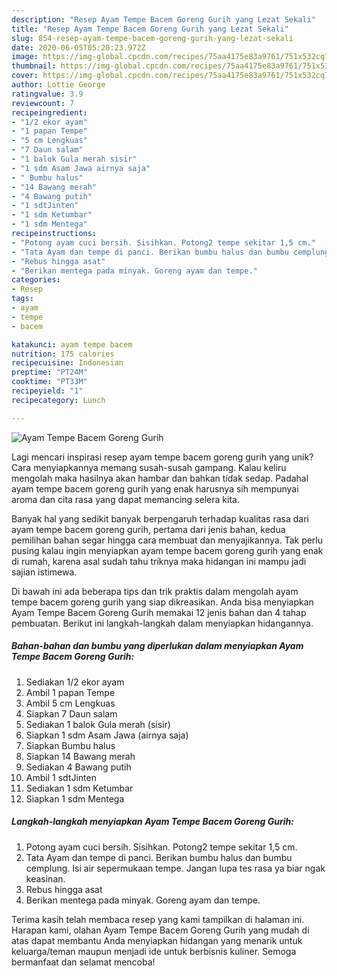 ```yaml
---
description: "Resep Ayam Tempe Bacem Goreng Gurih yang Lezat Sekali"
title: "Resep Ayam Tempe Bacem Goreng Gurih yang Lezat Sekali"
slug: 854-resep-ayam-tempe-bacem-goreng-gurih-yang-lezat-sekali
date: 2020-06-05T05:20:23.972Z
image: https://img-global.cpcdn.com/recipes/75aa4175e83a9761/751x532cq70/ayam-tempe-bacem-goreng-gurih-foto-resep-utama.jpg
thumbnail: https://img-global.cpcdn.com/recipes/75aa4175e83a9761/751x532cq70/ayam-tempe-bacem-goreng-gurih-foto-resep-utama.jpg
cover: https://img-global.cpcdn.com/recipes/75aa4175e83a9761/751x532cq70/ayam-tempe-bacem-goreng-gurih-foto-resep-utama.jpg
author: Lottie George
ratingvalue: 3.9
reviewcount: 7
recipeingredient:
- "1/2 ekor ayam"
- "1 papan Tempe"
- "5 cm Lengkuas"
- "7 Daun salam"
- "1 balok Gula merah sisir"
- "1 sdm Asam Jawa airnya saja"
- " Bumbu halus"
- "14 Bawang merah"
- "4 Bawang putih"
- "1 sdtJinten"
- "1 sdm Ketumbar"
- "1 sdm Mentega"
recipeinstructions:
- "Potong ayam cuci bersih. Sisihkan. Potong2 tempe sekitar 1,5 cm."
- "Tata Ayam dan tempe di panci. Berikan bumbu halus dan bumbu cemplung. Isi air sepermukaan tempe. Jangan lupa tes rasa ya biar ngak keasinan."
- "Rebus hingga asat"
- "Berikan mentega pada minyak. Goreng ayam dan tempe."
categories:
- Resep
tags:
- ayam
- tempe
- bacem

katakunci: ayam tempe bacem 
nutrition: 175 calories
recipecuisine: Indonesian
preptime: "PT24M"
cooktime: "PT33M"
recipeyield: "1"
recipecategory: Lunch

---
```



![Ayam Tempe Bacem Goreng Gurih](https://img-global.cpcdn.com/recipes/75aa4175e83a9761/751x532cq70/ayam-tempe-bacem-goreng-gurih-foto-resep-utama.jpg)

Lagi mencari inspirasi resep ayam tempe bacem goreng gurih yang unik? Cara menyiapkannya memang susah-susah gampang. Kalau keliru mengolah maka hasilnya akan hambar dan bahkan tidak sedap. Padahal ayam tempe bacem goreng gurih yang enak harusnya sih mempunyai aroma dan cita rasa yang dapat memancing selera kita.



Banyak hal yang sedikit banyak berpengaruh terhadap kualitas rasa dari ayam tempe bacem goreng gurih, pertama dari jenis bahan, kedua pemilihan bahan segar hingga cara membuat dan menyajikannya. Tak perlu pusing kalau ingin menyiapkan ayam tempe bacem goreng gurih yang enak di rumah, karena asal sudah tahu triknya maka hidangan ini mampu jadi sajian istimewa.


Di bawah ini ada beberapa tips dan trik praktis dalam mengolah ayam tempe bacem goreng gurih yang siap dikreasikan. Anda bisa menyiapkan Ayam Tempe Bacem Goreng Gurih memakai 12 jenis bahan dan 4 tahap pembuatan. Berikut ini langkah-langkah dalam menyiapkan hidangannya.

<!--inarticleads1-->

##### Bahan-bahan dan bumbu yang diperlukan dalam menyiapkan Ayam Tempe Bacem Goreng Gurih:

1. Sediakan 1/2 ekor ayam
1. Ambil 1 papan Tempe
1. Ambil 5 cm Lengkuas
1. Siapkan 7 Daun salam
1. Sediakan 1 balok Gula merah (sisir)
1. Siapkan 1 sdm Asam Jawa (airnya saja)
1. Siapkan  Bumbu halus
1. Siapkan 14 Bawang merah
1. Sediakan 4 Bawang putih
1. Ambil 1 sdtJinten
1. Sediakan 1 sdm Ketumbar
1. Siapkan 1 sdm Mentega




<!--inarticleads2-->

##### Langkah-langkah menyiapkan Ayam Tempe Bacem Goreng Gurih:

1. Potong ayam cuci bersih. Sisihkan. Potong2 tempe sekitar 1,5 cm.
1. Tata Ayam dan tempe di panci. Berikan bumbu halus dan bumbu cemplung. Isi air sepermukaan tempe. Jangan lupa tes rasa ya biar ngak keasinan.
1. Rebus hingga asat
1. Berikan mentega pada minyak. Goreng ayam dan tempe.




Terima kasih telah membaca resep yang kami tampilkan di halaman ini. Harapan kami, olahan Ayam Tempe Bacem Goreng Gurih yang mudah di atas dapat membantu Anda menyiapkan hidangan yang menarik untuk keluarga/teman maupun menjadi ide untuk berbisnis kuliner. Semoga bermanfaat dan selamat mencoba!

